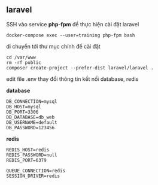 ## laravel

SSH vào service **php-fpm** để thực hiện cài đặt laravel
```
docker-compose exec --user=training php-fpm bash
```

di chuyển tới thư mục chính để cài đặt

```
cd /var/www
rm -rf public
composer create-project --prefer-dist laravel/laravel .
```

edit file .env thay đổi thông tin kết nối database, redis

**database**
```
DB_CONNECTION=mysql
DB_HOST=mysql
DB_PORT=3306
DB_DATABASE=db_web
DB_USERNAME=default
DB_PASSWORD=123456
```

**redis**
```
REDIS_HOST=redis
REDIS_PASSWORD=null
REDIS_PORT=6379
```

```
QUEUE_CONNECTION=redis
SESSION_DRIVER=redis
```